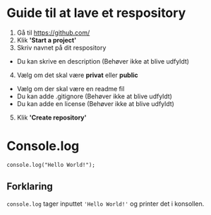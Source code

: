 # **Guide til at lave et respository** #
1. Gå til https://github.com/
1. Klik **'Start a project'**
1. Skriv navnet på dit respository
* Du kan skrive en description (Behøver ikke at blive udfyldt)
4. Vælg om det skal være **privat** eller **public**
* Vælg om der skal være en readme fil
* Du kan adde .gitignore (Behøver ikke at blive udfyldt)
* Du kan adde en license (Behøver ikke at blive udfyldt)
5. Klik **'Create repository'**

# **Console.log** #
``` console.log("Hello World!"); ```

## **Forklaring** ##

```console.log``` tager inputtet ```'Hello World!'``` og printer det i konsollen.